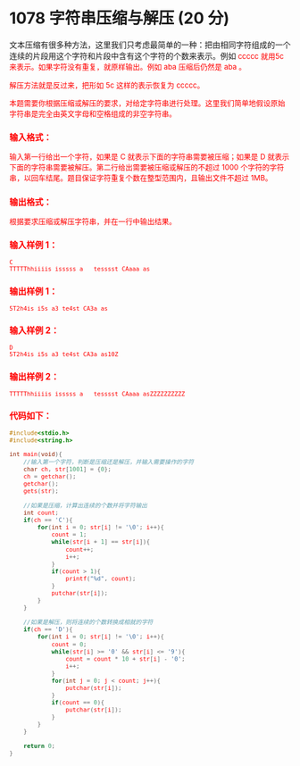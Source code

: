 # 1078 字符串压缩与解压 (20 分)
文本压缩有很多种方法，这里我们只考虑最简单的一种：把由相同字符组成的一个连续的片段用这个字符和片段中含有这个字符的个数来表示。例如<font color="red" size="2px"> ccccc 就用<font color="red" size="2px">5c  来表示。如果字符没有重复，就原样输出。例如 <font color="red" size="2px">aba  压缩后仍然是 <font color="red" size="2px"> aba 。

解压方法就是反过来，把形如 <font color="red" size="2px"> 5c  这样的表示恢复为<font color="red" size="2px"> ccccc。

本题需要你根据压缩或解压的要求，对给定字符串进行处理。这里我们简单地假设原始字符串是完全由英文字母和空格组成的非空字符串。
### 输入格式：
输入第一行给出一个字符，如果是 C 就表示下面的字符串需要被压缩；如果是 D 就表示下面的字符串需要被解压。第二行给出需要被压缩或解压的不超过 1000 个字符的字符串，以回车结尾。题目保证字符重复个数在整型范围内，且输出文件不超过 1MB。
### 输出格式：
根据要求压缩或解压字符串，并在一行中输出结果。
### 输入样例 1：
```
C
TTTTThhiiiis isssss a   tesssst CAaaa as
```
### 输出样例 1：
```
5T2h4is i5s a3 te4st CA3a as
```
### 输入样例 2：
```
D
5T2h4is i5s a3 te4st CA3a as10Z
```
### 输出样例 2：
```
TTTTThhiiiis isssss a   tesssst CAaaa asZZZZZZZZZZ
```
### 代码如下：
```c
#include<stdio.h>
#include<string.h>

int main(void){
    //输入第一个字符，判断是压缩还是解压，并输入需要操作的字符 
    char ch, str[1001] = {0};
    ch = getchar();
    getchar();
    gets(str);
    
    //如果是压缩，计算出连续的个数并将字符输出 
    int count;
    if(ch == 'C'){
        for(int i = 0; str[i] != '\0'; i++){
            count = 1;
            while(str[i + 1] == str[i]){
                count++;
                i++;
            }
            if(count > 1){
                printf("%d", count);
            }
            putchar(str[i]);
        }
    }
    
    //如果是解压，则将连续的个数转换成相就的字符 
    if(ch == 'D'){
        for(int i = 0; str[i] != '\0'; i++){
            count = 0;
            while(str[i] >= '0' && str[i] <= '9'){
                count = count * 10 + str[i] - '0';
                i++;
            }
            for(int j = 0; j < count; j++){
                putchar(str[i]);
            }
            if(count == 0){
                putchar(str[i]);
            }
        }
    }

    return 0;
} 
```